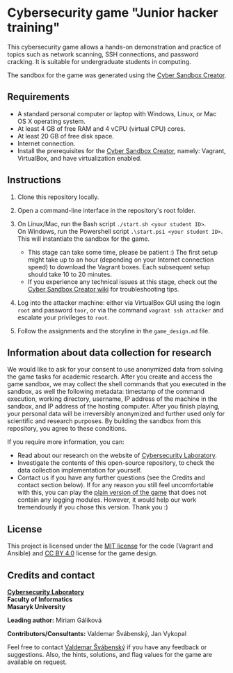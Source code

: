 # Cybersecurity game "Junior hacker training"

This cybersecurity game allows a hands-on demonstration and practice of topics such as network scanning, SSH connections, and password cracking. It is suitable for undergraduate students in computing.

The sandbox for the game was generated using the [Cyber Sandbox Creator](https://gitlab.ics.muni.cz/muni-kypo-csc/cyber-sandbox-creator).

## Requirements

* A standard personal computer or laptop with Windows, Linux, or Mac OS X operating system.
* At least 4 GB of free RAM and 4 vCPU (virtual CPU) cores.
* At least 20 GB of free disk space.
* Internet connection.
* Install the prerequisites for the [Cyber Sandbox Creator](https://gitlab.ics.muni.cz/muni-kypo-csc/cyber-sandbox-creator/-/wikis/Installation), namely: Vagrant, VirtualBox, and have virtualization enabled.

## Instructions

1. Clone this repository locally.

2. Open a command-line interface in the repository's root folder.

3. On Linux/Mac, run the Bash script `./start.sh <your student ID>`.\
   On Windows, run the Powershell script `.\start.ps1 <your student ID>`.
   This will instantiate the sandbox for the game.
	* This stage can take some time, please be patient :) The first setup might take up to an hour (depending on your Internet connection speed) to download the Vagrant boxes. Each subsequent setup should take 10 to 20 minutes.
	* If you experience any technical issues at this stage, check out the [Cyber Sandbox Creator wiki](https://gitlab.ics.muni.cz/muni-kypo-csc/cyber-sandbox-creator/-/wikis/Known-Issues) for troubleshooting tips.

4. Log into the attacker machine: either via VirtualBox GUI using the login `root` and password `toor`, or via the command `vagrant ssh attacker` and escalate your privileges to `root`.

5. Follow the assignments and the storyline in the `game_design.md` file.

## Information about data collection for research

We would like to ask for your consent to use anonymized data from solving the game tasks for academic research. After you create and access the game sandbox, we may collect the shell commands that you executed in the sandbox, as well the following metadata: timestamp of the command execution, working directory, username, IP address of the machine in the sandbox, and IP address of the hosting computer. After you finish playing, your personal data will be irreversibly anonymized and further used only for scientific and research purposes. By building the sandbox from this repository, you agree to these conditions.

If you require more information, you can:
* Read about our research on the website of [Cybersecurity Laboratory](https://kypo.fi.muni.cz).
* Investigate the contents of this open-source repository, to check the data collection implementation for yourself.
* Contact us if you have any further questions (see the Credits and contact section below).
If for any reason you still feel uncomfortable with this, you can play the [plain version of the game](https://gitlab.ics.muni.cz/muni-kypo-trainings/games/junior-hacker/-/tree/version-without-command-logging) that does not contain any logging modules. However, it would help our work tremendously if you chose this version. Thank you :)

## License

This project is licensed under the [MIT license](LICENSE) for the code (Vagrant and Ansible) and [CC BY 4.0](https://creativecommons.org/licenses/by/4.0) license for the game design.

## Credits and contact

**[Cybersecurity Laboratory](https://kypo.fi.muni.cz)**\
**Faculty of Informatics**\
**Masaryk University**

**Leading author:** Miriam Gáliková

**Contributors/Consultants:** Valdemar Švábenský, Jan Vykopal

Feel free to contact [Valdemar Švábenský](mailto:svabensky@ics.muni.cz?subject=Junior%20Hacker%20Cybersecurity%20Game) if you have any feedback or suggestions. Also, the hints, solutions, and flag values for the game are available on request.
